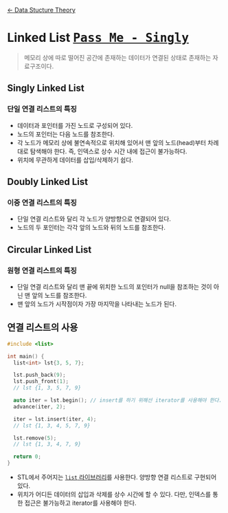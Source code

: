 [← Data Stucture Theory](../README.md)

# Linked List <kbd>[Pass Me - Singly](../../../sources/data_structures/linked_list/SinglyLinkedList.h)</kbd>

> 메모리 상에 따로 떨어진 공간에 존재하는 데이터가 연결된 상태로 존재하는 자료구조이다.

## Singly Linked List

### 단일 연결 리스트의 특징

- 데이터과 포인터를 가진 노드로 구성되어 있다.
- 노드의 포인터는 다음 노드를 참조한다.
- 각 노드가 메모리 상에 불연속적으로 위치해 있어서 맨 앞의 노드(head)부터 차례대로 탐색해야 한다. 즉, 인덱스로 상수 시간 내에 접근이 불가능하다.
- 위치에 무관하게 데이터를 삽입/삭제하기 쉽다.

## Doubly Linked List

### 이중 연결 리스트의 특징

- 단일 연결 리스트와 달리 각 노드가 양방향으로 연결되어 있다.
- 노드의 두 포인터는 각각 앞의 노드와 뒤의 노드를 참조한다.

## Circular Linked List

### 원형 연결 리스트의 특징

- 단일 연결 리스트와 달리 맨 끝에 위치한 노드의 포인터가 null을 참조하는 것이 아닌 맨 앞의 노드를 참조한다.
- 맨 앞의 노드가 시작점이자 가장 마지막을 나타내는 노드가 된다.

## 연결 리스트의 사용

```cpp
#include <list>

int main() {
  list<int> lst{3, 5, 7};

  lst.push_back(9);
  lst.push_front(1);
  // lst {1, 3, 5, 7, 9}

  auto iter = lst.begin(); // insert를 하기 위해선 iterator를 사용해야 한다.
  advance(iter, 2);

  iter = lst.insert(iter, 4);
  // lst {1, 3, 4, 5, 7, 9}

  lst.remove(5);
  // lst {1, 3, 4, 7, 9}

  return 0;
}
```

- STL에서 주어지는 [`list` 라이브러리](https://en.cppreference.com/w/cpp/container/list)를 사용한다. 양방향 연결 리스트로 구현되어 있다.
- 위치가 어디든 데이터의 삽입과 삭제를 상수 시간에 할 수 있다. 다만, 인덱스를 통한 접근은 불가능하고 iterator를 사용해야 한다.

